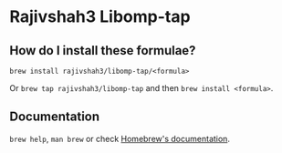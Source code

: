# Rajivshah3 Libomp-tap

## How do I install these formulae?

`brew install rajivshah3/libomp-tap/<formula>`

Or `brew tap rajivshah3/libomp-tap` and then `brew install <formula>`.

## Documentation

`brew help`, `man brew` or check [Homebrew's documentation](https://docs.brew.sh).
